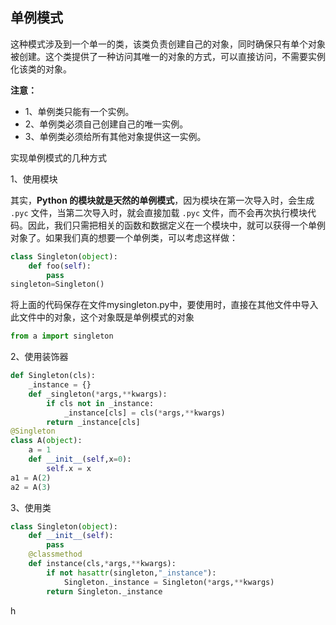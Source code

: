 ## 单例模式

这种模式涉及到一个单一的类，该类负责创建自己的对象，同时确保只有单个对象被创建。这个类提供了一种访问其唯一的对象的方式，可以直接访问，不需要实例化该类的对象。

**注意：**

- 1、单例类只能有一个实例。
- 2、单例类必须自己创建自己的唯一实例。
- 3、单例类必须给所有其他对象提供这一实例。

实现单例模式的几种方式

1、使用模块

其实，**Python 的模块就是天然的单例模式**，因为模块在第一次导入时，会生成 `.pyc` 文件，当第二次导入时，就会直接加载 `.pyc` 文件，而不会再次执行模块代码。因此，我们只需把相关的函数和数据定义在一个模块中，就可以获得一个单例对象了。如果我们真的想要一个单例类，可以考虑这样做：

```python
class Singleton(object):
    def foo(self):
        pass
singleton=Singleton()
```

将上面的代码保存在文件mysingleton.py中，要使用时，直接在其他文件中导入此文件中的对象，这个对象既是单例模式的对象

```python
from a import singleton
```

2、使用装饰器

```python
def Singleton(cls):
    _instance = {}
    def _singleton(*args,**kwargs):
        if cls not in _instance:
        	_instance[cls] = cls(*args,**kwargs)
        return _instance[cls]
@Singleton
class A(object):
    a = 1
    def __init__(self,x=0):
        self.x = x
a1 = A(2)
a2 = A(3)
```

3、使用类

```python
class Singleton(object):
    def __init__(self):
        pass
    @classmethod
    def instance(cls,*args,**kwargs):
        if not hasattr(singleton,"_instance"):
            Singleton._instance = Singleton(*args,**kwargs)
        return Singleton._instance
```

h